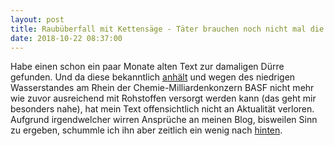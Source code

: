 ```yaml
---
layout: post
title: Raubüberfall mit Kettensäge - Täter brauchen noch nicht mal die Beute
date: 2018-10-22 08:37:00
---
```


Habe einen schon ein paar Monate alten Text zur damaligen Dürre gefunden. Und da diese bekanntlich [anhält](https://www.tagesspiegel.de/weltspiegel/wetter-in-deutschland-die-grosse-duerre-haelt-an/23209546.html) und wegen des niedrigen Wasserstandes am Rhein der Chemie-Milliardenkonzern BASF nicht mehr wie zuvor ausreichend mit Rohstoffen versorgt werden kann (das geht mir besonders nahe), hat mein Text offensichtlich nicht an Aktualität verloren. Aufgrund irgendwelcher wirren Ansprüche an meinen Blog, bisweilen Sinn zu ergeben, schummle ich ihn aber zeitlich ein wenig nach [hinten](https://grillmoebel.github.io/2018/08/01/post-in-the-middle/). 
